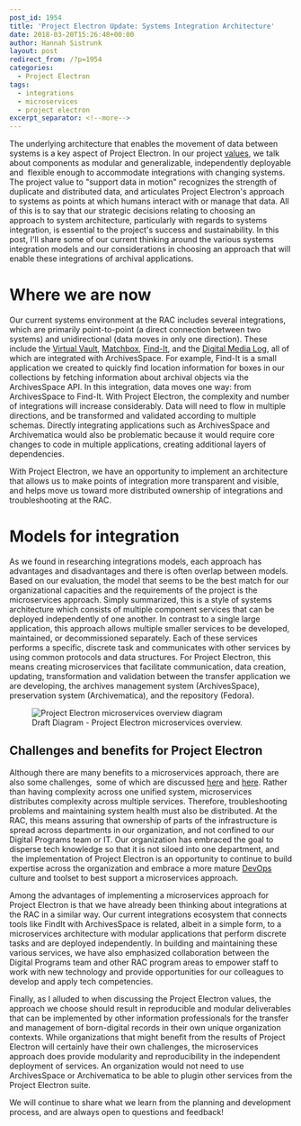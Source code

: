 ```yaml
---
post_id: 1954
title: 'Project Electron Update: Systems Integration Architecture'
date: 2018-03-20T15:26:48+00:00
author: Hannah Sistrunk
layout: post
redirect_from: /?p=1954
categories:
  - Project Electron
tags:
  - integrations
  - microservices
  - project electron
excerpt_separator: <!--more-->
---
```

The underlying architecture that enables the movement of data between systems is a key aspect of Project Electron. In our project [values](http://projectelectron.rockarch.org/), we talk about components as modular and generalizable, independently deployable and  flexible enough to accommodate integrations with changing systems. The project value to "support data in motion" recognizes the strength of duplicate and distributed data, and articulates Project Electron's approach to systems as points at which humans interact with or manage that data. All of this is to say that our strategic decisions relating to choosing an approach to system architecture, particularly with regards to systems integration, is essential to the project's success and sustainability. In this post, I'll share some of our current thinking around the various systems integration models and our considerations in choosing an approach that will enable these integrations of archival applications.<!--more-->

# Where we are now

Our current systems environment at the RAC includes several integrations, which are primarily point-to-point (a direct connection between two systems) and unidirectional (data moves in only one direction). These include the [Virtual Vault](http://blog.rockarch.org/?p=1804), [Matchbox](http://blog.rockarch.org/?p=1823), [Find-It](http://blog.rockarch.org/?p=1621), and the [Digital Media Log](http://blog.rockarch.org/?p=1650), all of which are integrated with ArchivesSpace. For example, Find-It is a small application we created to quickly find location information for boxes in our collections by fetching information about archival objects via the ArchivesSpace API. In this integration, data moves one way: from ArchivesSpace to Find-It. With Project Electron, the complexity and number of integrations will increase considerably. Data will need to flow in multiple directions, and be transformed and validated according to multiple schemas. Directly integrating applications such as ArchivesSpace and Archivematica would also be problematic because it would require core changes to code in multiple applications, creating additional layers of dependencies.

With Project Electron, we have an opportunity to implement an architecture that allows us to make points of integration more transparent and visible, and helps move us toward more distributed ownership of integrations and troubleshooting at the RAC.

# Models for integration

As we found in researching integrations models, each approach has advantages and disadvantages and there is often overlap between models. Based on our evaluation, the model that seems to be the best match for our organizational capacities and the requirements of the project is the microservices approach. Simply summarized, this is a style of systems architecture which consists of multiple component services that can be deployed independently of one another. In contrast to a single large application, this approach allows multiple smaller services to be developed, maintained, or decommissioned separately. Each of these services performs a specific, discrete task and communicates with other services by using common protocols and data structures. For Project Electron, this means creating microservices that facilitate communication, data creation, updating, transformation and validation between the transfer application we are developing, the archives management system (ArchivesSpace), preservation system (Archivematica), and the repository (Fedora).

<figure>
<img src="{{ site.baseurl }}/wp-content/uploads/2018/03/Draft-PE-service-based-architecture-overview.png" alt="Project Electron microservices overview diagram">
<figcaption>Draft Diagram - Project Electron microservices overview.</figcaption>
</figure>

## Challenges and benefits for Project Electron

Although there are many benefits to a microservices approach, there are also some challenges,  some of which are discussed [here](http://basho.com/posts/technical/microservices-please-dont/) and [here](https://martinfowler.com/articles/microservice-trade-offs.html). Rather than having complexity across one unified system, microservices distributes complexity across multiple services. Therefore, troubleshooting problems and maintaining system health must also be distributed. At the RAC, this means assuring that ownership of parts of the infrastructure is spread across departments in our organization, and not confined to our Digital Programs team or IT. Our organization has embraced the goal to disperse tech knowledge so that it is not siloed into one department, and  the implementation of Project Electron is an opportunity to continue to build expertise across the organization and embrace a more mature [DevOps](https://en.wikipedia.org/wiki/DevOps) culture and toolset to best support a microservices approach.

Among the advantages of implementing a microservices approach for Project Electron is that we have already been thinking about integrations at the RAC in a similar way. Our current integrations ecosystem that connects tools like FindIt with ArchivesSpace is related, albeit in a simple form, to a microservices architecture with modular applications that perform discrete tasks and are deployed independently. In building and maintaining these various services, we have also emphasized collaboration between the Digital Programs team and other RAC program areas to empower staff to work with new technology and provide opportunities for our colleagues to develop and apply tech competencies.    

Finally, as I alluded to when discussing the Project Electron values, the approach we choose should result in reproducible and modular deliverables that can be implemented by other information professionals for the transfer and management of born-digital records in their own unique organization contexts. While organizations that might benefit from the results of Project Electron will certainly have their own challenges, the microservices approach does provide modularity and reproducibility in the independent deployment of services. An organization would not need to use ArchivesSpace or Archivematica to be able to plugin other services from the Project Electron suite.

We will continue to share what we learn from the planning and development process, and are always open to questions and feedback!
